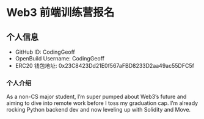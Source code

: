 # Web3 前端训练营报名

## 个人信息
* GitHub ID: CodingGeoff
* OpenBuild Username: CodingGeoff
* ERC20 钱包地址: 0x23C8423Dd21E0f567aFBD8233D2aa49ac55DFC5f

### 个人介绍
As a non-CS major student, I’m super pumped about Web3’s future and aiming to dive into remote work before I toss my graduation cap. I’m already rocking Python backend dev and now leveling up with Solidity and Move.